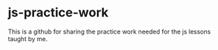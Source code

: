 # js-practice-work

This is a github for sharing the practice work needed for the js lessons taught by me.
